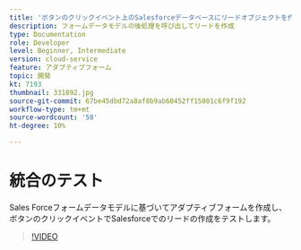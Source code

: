 ```yaml
---
title: 'ボタンのクリックイベント上のSalesforceデータベースにリードオブジェクトを作成する '
description: フォームデータモデルの後処理を呼び出してリードを作成
type: Documentation
role: Developer
level: Beginner, Intermediate
version: cloud-service
feature: アダプティブフォーム
topic: 開発
kt: 7193
thumbnail: 331892.jpg
source-git-commit: 67be45dbd72a8af8b9ab60452ff15081c6f9f192
workflow-type: tm+mt
source-wordcount: '58'
ht-degree: 10%

---
```



# 統合のテスト

Sales Forceフォームデータモデルに基づいてアダプティブフォームを作成し、ボタンのクリックイベントでSalesforceでのリードの作成をテストします。

>[!VIDEO](https://video.tv.adobe.com/v/331892?quality=12&learn=on)


